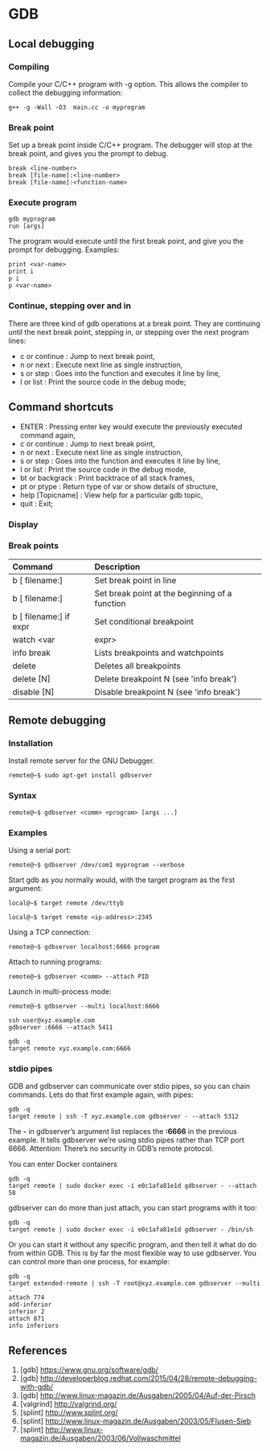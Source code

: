 
# GDB 

## Local debugging

### Compiling
Compile your C/C++ program with -g option. This allows the compiler to collect the debugging information:
```
g++ -g -Wall -O3  main.cc -o myprogram
```

### Break point

Set up a break point inside C/C++ program. The debugger will stop at the break point, and gives you the prompt to debug.
```
break <line-number>
break [file-name]:<line-number>
break [file-name]:<function-name>
```

### Execute program
```
gdb myprogram
run [args]
```
The program would execute until the first break point, and give you the prompt for debugging. Examples:
```
print <var-name>
print i
p i
p <var-name>
```

### Continue, stepping over and in

There are three kind of gdb operations at a break point. They are continuing until the next break point, stepping in, or stepping over the next program lines:

* c or continue : Jump to next break point,
* n or next : Execute next line as single instruction,
* s or step : Goes into the function and executes it line by line,
* l or list : Print the source code in the debug mode;

## Command shortcuts

* ENTER : Pressing enter key would execute the previously executed command again,
* c or continue : Jump to next break point,
* n or next : Execute next line as single instruction,
* s or step : Goes into the function and executes it line by line,
* l or list : Print the source code in the debug mode,
* bt or backgrack : Print backtrace of all stack frames,
* pt or ptype : Return type of var or show details of structure,
* help [Topicname] : View help for a particular gdb topic,
* quit : Exit;

### Display

### Break points

| Command                                | Description                                                |
|:-------------------------------------- |:---------------------------------------------------------- |
| b [ filename:] <line-number>           | Set break point in line
| b [ filename:] <function>              | Set break point at the beginning of a function
| b [ filename:] <line-number> if expr   | Set conditional breakpoint
| watch <var|expr>                       | Add watchpoint for variable or expression
| info break                             | Lists breakpoints and watchpoints
| delete                                 | Deletes all breakpoints
| delete [N]                             | Delete breakpoint N (see 'info break')
| disable [N]                            | Disable breakpoint N (see 'info break') 


## Remote debugging
 
### Installation

Install remote server for the GNU Debugger.
```
remote@~$ sudo apt-get install gdbserver
```

### Syntax

```
remote@~$ gdbserver <comm> <program> [args ...] 
```

### Examples
 
Using a serial port:
```
remote@~$ gdbserver /dev/com1 myprogram --verbose 
```

Start gdb as you normally would, with the target program  as the first argument:
```
local@~$ target remote /dev/ttyb
```

```
local@~$ target remote <ip-address>:2345
```

Using a TCP connection:
```
remote@~$ gdbserver localhost:6666 program
```

Attach to running programs:
```
remote@~$ gdbserver <comm> --attach PID
```

Launch in multi-process mode:
```
remote@~$ gdbserver --multi localhost:6666
```


```
ssh user@xyz.example.com
gdbserver :6666 --attach 5411
```

```
gdb -q
target remote xyz.example.com:6666
```

### stdio pipes

GDB and gdbserver can communicate over stdio pipes, so you can chain commands. Lets do that first example again, with pipes:
```
gdb -q
target remote | ssh -T xyz.example.com gdbserver - --attach 5312
```
The **-** in gdbserver’s argument list replaces the **:6666** in the previous example. It tells gdbserver we’re using stdio pipes rather than TCP port 6666. Attention: There’s no security in GDB’s remote protocol.


You can enter Docker containers
```
gdb -q
target remote | sudo docker exec -i e0c1afa81e1d gdbserver - --attach 58
```

gdbserver can do more than just attach, you can start programs with it too:
```
gdb -q
target remote | sudo docker exec -i e0c1afa81e1d gdbserver - /bin/sh
```

Or you can start it without any specific program, and then tell it what do do from within GDB. This is by far the most flexible way to use gdbserver.  You can control more than one process, for example:
```
gdb -q
target extended-remote | ssh -T root@xyz.example.com gdbserver --multi -
attach 774
add-inferior
inferior 2
attach 871
info inferiors
```

## References

1. [gdb] https://www.gnu.org/software/gdb/
2. [gdb] http://developerblog.redhat.com/2015/04/28/remote-debugging-with-gdb/
3. [gdb] http://www.linux-magazin.de/Ausgaben/2005/04/Auf-der-Pirsch 
4. [valgrind] http://valgrind.org/
5. [splint] http://www.splint.org/
6. [splint] http://www.linux-magazin.de/Ausgaben/2003/05/Flusen-Sieb
7. [splint] http://www.linux-magazin.de/Ausgaben/2003/06/Vollwaschmittel

